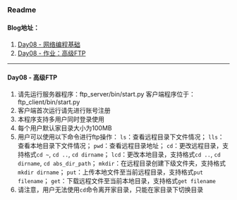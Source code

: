 ### Readme

#### Blog地址：
1. [Day08 - 网络编程基础](http://www.jianshu.com/p/dbd63e7c7684)
2. [Day08 - 作业：高级FTP](http://www.jianshu.com/p/f9a42902f4d2)

---
#### Day08 - 高级FTP
1. 请先运行服务器程序：ftp_server/bin/start.py
客户端程序位于：ftp_client/bin/start.py
2. 客户端首次运行请先进行账号注册
3. 本程序支持多用户同时登录使用
4. 每个用户默认家目录大小为100MB
5. 用户可以使用以下命令进行ftp操作：
`ls`：查看远程目录下文件情况；
`lls`：查看本地目录下文件情况；
`pwd`：查看远程目录地址；
`cd`：更改远程目录，支持格式`cd ~`, `cd ..`, `cd dirname`；
`lcd`：更改本地目录，支持格式`cd ..`, `cd dirname`, `cd abs_dir_path`；
`mkdir`：在远程目录创建下级文件夹，支持格式`mkdir dirname`；
`put`：上传本地文件至当前远程目录，支持格式`put filename`；
`get`：下载远程文件至当前本地目录，支持格式`get filename`
6. 请注意，用户无法使用`cd`命令离开家目录，只能在家目录下切换目录